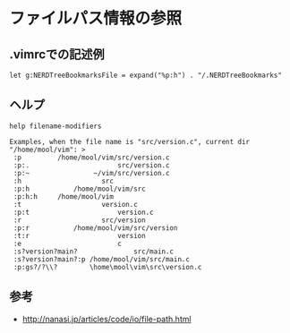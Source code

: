 ﻿# ファイルパス情報の参照

## .vimrcでの記述例

```clike
let g:NERDTreeBookmarksFile = expand("%p:h") . "/.NERDTreeBookmarks"
```

## ヘルプ

```clike
help filename-modifiers
```

```clike
Examples, when the file name is "src/version.c", current dir
"/home/mool/vim": >
 :p			/home/mool/vim/src/version.c
 :p:.				       src/version.c
 :p:~				 ~/vim/src/version.c
 :h				       src
 :p:h			/home/mool/vim/src
 :p:h:h		/home/mool/vim
 :t					   version.c
 :p:t					   version.c
 :r				       src/version
 :p:r			/home/mool/vim/src/version
 :t:r					   version
 :e						   c
 :s?version?main?		       src/main.c
 :s?version?main?:p	/home/mool/vim/src/main.c
 :p:gs?/?\\?		\home\mool\vim\src\version.c
```

## 参考

- http://nanasi.jp/articles/code/io/file-path.html
